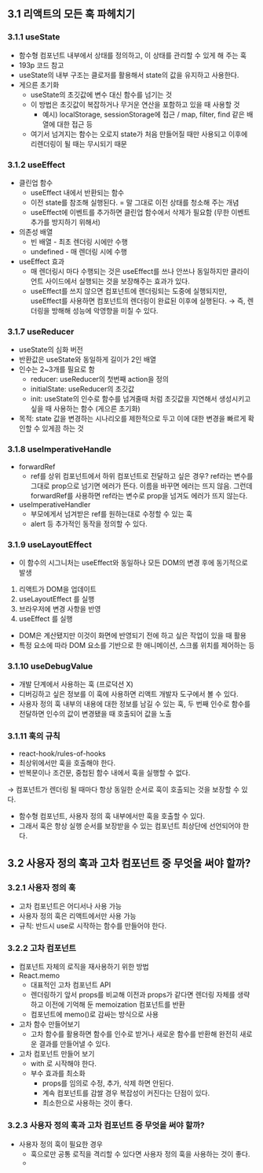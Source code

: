 ## 3.1 리액트의 모든 훅 파헤치기

### 3.1.1 useState

- 함수형 컴포넌트 내부에서 상태를 정의하고, 이 상태를 관리할 수 있게 해 주는 훅
- 193p 코드 참고
- useState의 내부 구조는 클로저를 활용해서 state의 값을 유지하고 사용한다.
- 게으른 초기화
  - useState의 초깃값에 변수 대신 함수를 넘기는 것
  - 이 방법은 초깃값이 복잡하거나 무거운 연산을 포함하고 있을 때 사용할 것
    - 예시) localStorage, sessionStorage에 접근 / map, filter, find 같은 배열에 대한 접근 등
  - 여기서 넘겨지는 함수는 오로지 state가 처음 만들어질 때만 사용되고 이후에 리렌더링이 될 때는 무시되기 때문

### 3.1.2 useEffect

- 클린업 함수
  - useEffect 내에서 반환되는 함수
  - 이전 state를 참조해 실행된다. = 말 그대로 이전 상태를 청소해 주는 개념
  - useEffect에 이벤트를 추가하면 클린업 함수에서 삭제가 필요함 (무한 이벤트 추가를 방지하기 위해서)
- 의존성 배열
  - 빈 배열 - 최초 렌더링 시에만 수행
  - undefined - 매 렌더링 시에 수행
- useEffect 효과
  - 매 렌더링시 마다 수행되는 것은 useEffect를 쓰나 안쓰나 동일하지만 클라이언트 사이드에서 실행되는 것을 보장해주는 효과가 있다.
  - useEffect를 쓰지 않으면 컴포넌트에 렌더링되는 도중에 실행되지만, useEffect를 사용하면 컴포넌트의 렌더링이 완료된 이후에 실행된다. → 즉, 렌더링을 방해해 성능에 악영향을 미칠 수 있다.

### 3.1.7 useReducer

- useState의 심화 버전
- 반환값은 useState와 동일하게 길이가 2인 배열
- 인수는 2~3개를 필요로 함
  - reducer: useReducer의 첫번째 action을 정의
  - initialState: useReducer의 초깃값
  - init: useState의 인수로 함수를 넘겨줄때 처럼 초깃값을 지연해서 생성시키고 싶을 때 사용하는 함수 (게으른 초기화)
- 목적: state 값을 변경하는 시나리오를 제한적으로 두고 이에 대한 변경을 빠르게 확인할 수 있게끔 하는 것

### 3.1.8 useImperativeHandle

- forwardRef
  - ref를 상위 컴포넌트에서 하위 컴포넌트로 전달하고 싶은 경우? ref라는 변수를 그대로 prop으로 넘기면 에러가 뜬다. 이름을 바꾸면 에러는 뜨지 않음. 그런데 forwardRef를 사용하면 ref라는 변수로 prop을 넘겨도 에러가 뜨지 않는다.
- useImperativeHandler
  - 부모에게서 넘겨받은 ref를 원하는대로 수정할 수 있는 훅
  - alert 등 추가적인 동작을 정의할 수 있다.

### 3.1.9 useLayoutEffect

- 이 함수의 시그니처는 useEffect와 동일하나 모든 DOM의 변경 후에 동기적으로 발생

1. 리액트가 DOM을 업데이트
2. useLayoutEffect 를 실행
3. 브라우저에 변경 사항을 반영
4. useEffect 를 실행

- DOM은 계산됐지만 이것이 화면에 반영되기 전에 하고 싶은 작업이 있을 때 활용
- 특정 요소에 따라 DOM 요소를 기반으로 한 애니메이션, 스크롤 위치를 제어하는 등

### 3.1.10 useDebugValue

- 개발 단계에서 사용하는 훅 (프로덕션 X)
- 디버깅하고 싶은 정보를 이 훅에 사용하면 리액트 개발자 도구에서 볼 수 있다.
- 사용자 정의 훅 내부의 내용에 대한 정보를 남길 수 있는 훅, 두 번째 인수로 함수를 전달하면 인수의 값이 변경됐을 때 호출되어 값을 노출

### 3.1.11 훅의 규칙

- react-hook/rules-of-hooks
- 최상위에서만 훅을 호출해야 한다.
- 반복문이나 조건문, 중첩된 함수 내에서 훅을 실행할 수 없다.

→ 컴포넌트가 렌더링 될 때마다 항상 동일한 순서로 훅이 호출되는 것을 보장할 수 있다.

- 함수형 컴포넌트, 사용자 정의 훅 내부에서만 훅을 호출할 수 있다.
- 그래서 훅은 항상 실행 순서를 보장받을 수 있는 컴포넌트 최상단에 선언되어야 한다.

## 3.2 사용자 정의 훅과 고차 컴포넌트 중 무엇을 써야 할까?

### 3.2.1 사용자 정의 훅

- 고차 컴포넌트은 어디서나 사용 가능
- 사용자 정의 훅은 리액트에서만 사용 가능
- 규칙: 반드시 use로 시작하는 함수를 만들어야 한다.

### 3.2.2 고차 컴포넌트

- 컴포넌트 자체의 로직을 재사용하기 위한 방법
- React.memo
  - 대표적인 고차 컴포넌트 API
  - 렌더링하기 앞서 props를 비교해 이전과 props가 같다면 렌더링 자체를 생략하고 이전에 기억해 둔 memoization 컴포넌트를 반환
  - 컴포넌트에 memo()로 감싸는 방식으로 사용
- 고차 함수 만들어보기
  - 고차 함수를 활용하면 함수를 인수로 받거나 새로운 함수를 반환해 완전히 새로운 결과를 만들어낼 수 있다.
- 고차 컴포넌트 만들어 보기
  - with 로 시작해야 한다.
  - 부수 효과를 최소화
    - props를 임의로 수정, 추가, 삭제 하면 안된다.
    - 계속 컴포넌트를 감쌀 경우 복잡성이 커진다는 단점이 있다.
    - 최소한으로 사용하는 것이 좋다.

### 3.2.3 사용자 정의 훅과 고차 컴포넌트 중 무엇을 써야 할까?

- 사용자 정의 훅이 필요한 경우
  - 훅으로만 공통 로직을 격리할 수 있다면 사용자 정의 훅을 사용하는 것이 좋다.
  -
